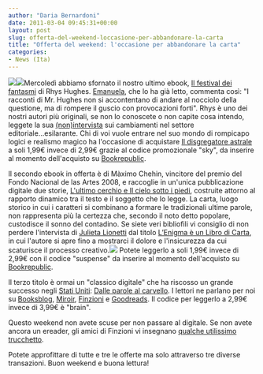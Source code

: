 ```yaml
---
author: "Daria Bernardoni"
date: 2011-03-04 09:45:31+00:00
layout: post
slug: offerta-del-weekend-loccasione-per-abbandonare-la-carta
title: "Offerta del weekend: l'occasione per abbandonare la carta"
categories:
- News (Ita)
---
```


[![](http://www.40kbooks.com/wp-content/uploads/cover4-208x300.jpg)](http://www.bookrepublic.it/book/9788865860342-il-disgregatore-astrale/)[![](http://www.40kbooks.com/wp-content/uploads/cover3-203x300.jpg)](http://www.bookrepublic.it/book/9788865860328-ultimo-cerchio-il-cielo-sotto-i-piedi/)Mercoledì abbiamo sfornato il nostro ultimo ebook, [Il festival dei fantasmi](http://www.bookrepublic.it/book/9788865860519-il-festival-dei-fantasmi/) di Rhys Hughes. 
[Emanuela](http://www.goodreads.com/review/show/151636146), che lo ha già letto, commenta così: "I racconti di Mr. Hughes non si accontentano di andare al nocciolo della questione, ma di rompere il guscio con provocazioni forti". 
Rhys è uno dei nostri autori più originali, se non lo conoscete o non capite cosa intendo, leggete la sua [(non)intervista](http://www.40kbooks.com/?p=6257) sui cambiamenti nel settore editoriale...esilarante.
Chi di voi vuole entrare nel suo mondo di rompicapo logici e realismo magico ha l'occasione di acquistare [Il disgregatore astrale](http://www.bookrepublic.it/book/9788865860342-il-disgregatore-astrale/) a soli 1,99€ invece di 2,99€ grazie al codice promozionale "sky", da inserire al momento dell'acquisto su [Bookrepublic](http://www.bookrepublic.it/book/9788865860342-il-disgregatore-astrale/). 

Il secondo ebook in offerta è di Màximo Chehin, vincitore del premio del Fondo Nacional de las Artes 2008, e raccoglie in un'unica pubblicazione digitale due storie, [L'ultimo cerchio e Il cielo sotto i piedi](http://www.bookrepublic.it/book/9788865860328-ultimo-cerchio-il-cielo-sotto-i-piedi/), costruite attorno al rapporto dinamico tra il testo e il soggetto che lo legge. La carta, luogo storico in cui i caratteri si combinano a formare le tradizionali ultime parole, non rappresenta più la certezza che, secondo il noto detto popolare, custodisce il sonno del contadino.
Se siete veri bibliofili vi consiglio di non perdere l'intervista di [Julieta Lionetti](http://librosenlanube.blogspot.com/) dal titolo [L’Enigma è un Libro di Carta](http://www.40kbooks.com/?p=2494), in cui l'autore si apre fino a mostrarci il dolore e l'insicurezza da cui scaturisce il processo creativo.[![](http://www.40kbooks.com/wp-content/uploads/cover5-209x300.jpg)](http://www.bookrepublic.it/book/9788865860458-dalle-parole-al-cervello/)
Potete leggerlo a soli 1,99€ invece di 2,99€ con il codice "suspense" da inserire al momento dell'acquisto su [Bookrepublic](http://www.bookrepublic.it/book/9788865860328-ultimo-cerchio-il-cielo-sotto-i-piedi/).

Il terzo titolo è ormai un "classico digitale" che ha riscosso un grande successo negli [Stati Uniti](http://www.amazon.com/From-Words-to-Brain-ebook/dp/B004GKMZ30/ref=pd_sim_kinc_1?ie=UTF8&m=AG56TWVU5XWC2): [Dalle parole al carvello](http://www.bookrepublic.it/book/9788865860458-dalle-parole-al-cervello/). I lettori ne parlano per noi su [Booksblog](http://www.booksblog.it/post/7293/dalle-parola-al-cervello-di-livia-blackburne), [Miroir](http://www.miroir.it/news/dalle-parole-al-cervello-di-livia-blackburne.html), [Finzioni](http://www.finzionimagazine.it/news/finzioni-digitali/dalle-parole-al-cervello/) e [Goodreads](http://www.goodreads.com/book/show/9948898-dalle-parole-al-cervello). Il codice per leggerlo a 2,99€ invece di 3,99€ è "brain".

Questo weekend non avete scuse per non passare al digitale. Se non avete ancora un ereader, gli amici di Finzioni vi insegnano [qualche utilissimo trucchetto](http://www.finzionimagazine.it/news/finzioni-digitali/come-leggere-un-ebook-senza-un-e-reader/).

Potete approfittare di tutte e tre le offerte ma solo attraverso tre diverse transazioni. Buon weekend e buona lettura!
